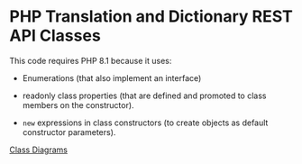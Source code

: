 # PHP Translation and Dictionary REST API Classes

This code requires PHP 8.1 because it uses:

- Enumerations (that also implement an interface)

- readonly class properties (that are defined and promoted to class members on the constructor).

- `new` expressions in class constructors (to create objects as default constructor parameters).

[Class Diagrams](plantuml/class-diagrams.svg)
